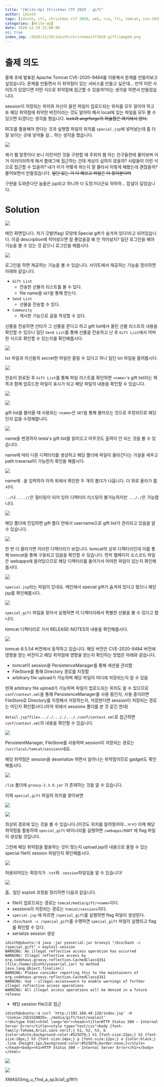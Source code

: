 ```yaml
---
title: "[Write-Up] Christmas CTF 2020 - gift"
author: idioth
tags: [idioth, ctf, christmas ctf 2020, web, rce, lfi, tomcat, cve-2020-9484]
categories: [Write-Up]
date: 2020-12-29 21:00:00
cc: true
index_img: /2020/12/29/idioth/christmasctf2020-gift/image0.png
---
```


# 출제 의도

올해 초에 발표된 Apache Tomcat CVE-2020-9484를 이용해서 문제를 만들어보고 싶었습니다. 문제를 만들면서 이 취약점이 있는 서비스를 만들고 싶은데... 만약 이런 사이트가 있었다면 어떤 식으로 취약점에 접근할 수 있을까?라는 생각을 하면서 만들었습니다.

session이 저장되는 위치와 자신이 올린 파일이 업로드되는 위치를 모두 알아야 하고 또 해당 취약점에 취약한 버전이라는 것도 알아야 해서 local에 있는 파일을 모두 볼 수 있으면 되겠다는 생각을 했습니다. ~~lock과 angrforge의 허술함은 여기에서 왔다.~~

RCE를 활용해야 한다는 것과 실행할 파일의 위치를 `special.jsp`에 넣어놨는데 좀 더 잘 보이는 곳에 넣어둘 걸... 하는 생각을 했습니다.

![](christmasctf2020-gift/image.jpg)

제가 웹 알못이다 보니 이런저런 것을 구현할 때 주위의 웹 하는 친구들한테 물어보며 이거 이러이러하게 해서 플래그에 접근하는 건데 게싱이 심하지 않을까? 사람들이 이런 식으로 접근할 수 있을까? 내가 이거 어떻게 하는지 잘 몰라서 이렇게 해봤는데 괜찮을까? 물어보면서 만들었습니다. ~~일단 있는 거 다 해보고 파일은 다 찾아본다며~~

구현을 도와준다던 놈들은 jsp라고 하니까 다 도망가더군요 하하하... 잡설이 길었습니다.

# Solution

![](christmasctf2020-gift/image0.png)

메인 화면입니다. 저기 깃발(flag) 모양에 Special gift가 숨겨져 있다!라고 되어있습니다. 이걸 description에 적어놨으면 참 좋았을걸 왜 안 적어놨지? 일단 로그인을 해야 기능을 볼 수 있는 것 같으니 로그인을 해봅시다.

![](christmasctf2020-gift/image1.png)

로그인을 하면 제공하는 기능을 볼 수 있습니다. 사이트에서 제공하는 기능을 정리하면 아래와 같습니다.

- `Gift List`
    - 전송한 선물의 리스트를 볼 수 있다.
    - file name을 `GET`을 통해 받는다.
- `Send List`
    - 선물을 전송할 수 있다.
- `Community`
    - 게시판 기능으로 글을 작성할 수 있다.

선물을 전송하면 산타가 그 선물을 준다고 하고 gift list에서 올린 선물 리스트의 내용을 확인할 수 있으니 일단 `Send List`를 통해 선물을 전송하고 난 후 `Gift List`에서 어떠한 식으로 확인할 수 있는지를 확인해봅시다.

![](christmasctf2020-gift/image2.png)

txt 파일과 자신들의 secret한 파일만 올릴 수 있다고 하니 일단 txt 파일을 올려봅시다.

![](christmasctf2020-gift/image3.png)

전송이 완료된 후 `Gift List`를 통해 파일 리스트를 확인하면 `<name>`'s gift list라는 제목과 함께 업로드한 파일이 표시가 되고 해당 파일의 내용을 확인할 수 있습니다.

![](christmasctf2020-gift/image4.png)

![](christmasctf2020-gift/image5.png)

gift list를 불러올 때 사용되는 `<name>`은 `GET`을 통해 불러오는 것으로 추정되므로 해당 인자 값을 수정해봅니다.

![](christmasctf2020-gift/image6.png)

name을 변경하자 testa's gift list를 읽어오고 아무것도 출력이 안 되는 것을 볼 수 있습니다.

name에 따라 다른 디렉터리를 생성하고 해당 폴더에 파일이 올라간다는 가설을 세우고 path traversal이 가능한지 확인을 해봅시다.

![](christmasctf2020-gift/image7.png)

name에 `.`을 입력하자 아까 위에서 확인한 두 개의 폴더가 나옵니다. 더 위로 올라가 봅시다.

`../`나 `....//`은 필터링이 되어 있어 디렉터리 리스팅이 불가능하지만 `..././`은 가능합니다.

![](christmasctf2020-gift/image8.png)

해당 폴더에 진입하면 gift 폴더 안에서 username으로 gift list가 관리되고 있음을 알 수 있습니다.

![](christmasctf2020-gift/image9.png)

한 번 더 올라가면 이러한 디렉터리가 보입니다. tomcat의 상위 디렉터리인데 이를 통해 tomcat을 통해 구동되고 있음을 확인할 수 있습니다. 먼저 웹페이지 소스코드 파일은 webapps에 들어있으므로 해당 디렉터리를 들어가서 어떠한 파일이 있는지 확인해봅시다.

![](christmasctf2020-gift/image10.png)

`special.jsp`라는 파일이 있네요. 메인에서 special gift가 숨겨져 있다고 했으니 해당 jsp를 확인해봅시다.

![](christmasctf2020-gift/image11.png)

`special_gift` 파일을 찾아서 실행하면 이 디렉터리에서 특별한 선물을 볼 수 있다고 합니다.

tomcat 디렉터리로 가서 RELEASE-NOTES의 내용을 확인해봅시다.

![](christmasctf2020-gift/image12.png)

tomcat-8.5.54 버전에서 동작하고 있습니다. 해당 버전은 CVE-2020-9484 버전에 영향을 받는 버전이고 해당 취약점에 영향을 받는지 확인하는 방법은 아래와 같습니다.

- tomcat이 session을 PersistenceManager를 통해 세션을 관리함
- FileStore를 통해 Directory 경로를 지정함
- arbitrary file upload가 가능하며 해당 파일이 어디에 저장되는지 알 수 있음

현재 arbitrary file upload가 가능하며 파일이 업로드되는 위치도 알 수 있으므로 `conf/context.xml`을 통해 PersistenceManager를 사용 중인지, 사용 중이라면 FileStore로 Directory를 지정해서 저장하는지, 저장한다면 session이 저장되는 경로는 어딘지 확인합시다.(아까 위에서 sessions 폴더를 본 것 같긴 한데)

`detail.jsp?file=..././..././..././conf/context.xml`로 접근하면 `conf/context.xml`의 내용을 확인할 수 있습니다.

![](christmasctf2020-gift/image13.png)

PersistentManager, FileStore를 사용하며 session이 저장되는 경로는 `/usr/local/tomcat/sessions`네요.

해당 취약점은 session을 deserialize 하면서 일어나는 취약점이므로 gadget도 확인해봅시다.

![](christmasctf2020-gift/image14.png)

`/lib` 폴더에 `groovy-2.3.9.jar` 가 존재하는 것을 알 수 있습니다.

이제 `special_gift` 파일의 위치를 찾아보면

![](christmasctf2020-gift/image15.png)

![](christmasctf2020-gift/image16.png)

최상위 경로에 있는 것을 볼 수 있습니다.(이것도 위치를 알려줬어야...ㅠㅠ) 이제 해당 취약점을 활용하여 `special_gift` 바이너리를 실행하면 `/webapps/ROOT` 에 flag 파일이 생성될 것입니다.

그전에 해당 취약점을 활용하는 것이 맞는지 upload.jsp의 내용으로 올릴 수 있는 special file이 session 파일인지 확인해봅시다.

![](christmasctf2020-gift/image17.png)

허용되어있는 확장자가 `.txt`와 `.session`파일임을 알 수 있습니다!

![](christmasctf2020-gift/image18.png)

흠.. 일단 exploit 과정을 정리하면 다음과 같습니다.

- file이 업로드되는 경로는 `tomcat/media/gift/<name>`이다.
- sessions이 저장되는 경로는 `tomcat/sessions`이다.
- `special.jsp` 에 따르면 `/special_gift`를 실행하면 flag 파일이 생성된다.
- `/bin/bash -c /special_gift`를 수행하면 `special_gift` 파일이 실행되고 flag를 확인할 수 있다.
- serialize session 생성

```
idioth@ubuntu:~$ java -jar ysoserial.jar Groovy1 "/bin/bash -c /special_gift" > exploit.session
WARNING: An illegal reflective access operation has occurred
WARNING: Illegal reflective access by org.codehaus.groovy.reflection.CachedClass$3$1 (file:/home/idioth/ysoserial.jar) to method java.lang.Object.finalize()
WARNING: Please consider reporting this to the maintainers of org.codehaus.groovy.reflection.CachedClass$3$1
WARNING: Use --illegal-access=warn to enable warnings of further illegal reflective access operations
WARNING: All illegal access operations will be denied in a future release
```

- 해당 session file으로 접근

```
idioth@ubuntu:~$ curl 'http://192.168.48.128/index.jsp' -H 'Cookie:JSESSIONID=../media/gift/test/exploit'
<!doctype html><html lang="en"><head><title>HTTP Status 500 – Internal Server Error</title><style type="text/css">body {font-family:Tahoma,Arial,sans-serif;} h1, h2, h3, b {color:white;background-color:#525D76;} h1 {font-size:22px;} h2 {font-size:16px;} h3 {font-size:14px;} p {font-size:12px;} a {color:black;} .line {height:1px;background-color:#525D76;border:none;}</style></head><body><h1>HTTP Status 500 – Internal Server Error</h1></body></html>
```

![](christmasctf2020-gift/image19.png)

![](christmasctf2020-gift/image20.png)

XMAS{0mg_u_f1nd_a_sp3cia1_g1ft!!}